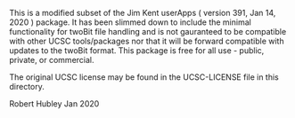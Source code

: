 This is a modified subset of the Jim Kent userApps 
( version 391, Jan 14, 2020 ) package.  It has been
slimmed down to include the minimal functionality 
for twoBit file handling and is not gauranteed to be
compatible with other UCSC tools/packages nor that
it will be forward compatible with updates to the
twoBit format.  This package is free for all use - 
public, private, or commercial.

The original UCSC license may be found in the 
UCSC-LICENSE file in this directory.

Robert Hubley
Jan 2020

